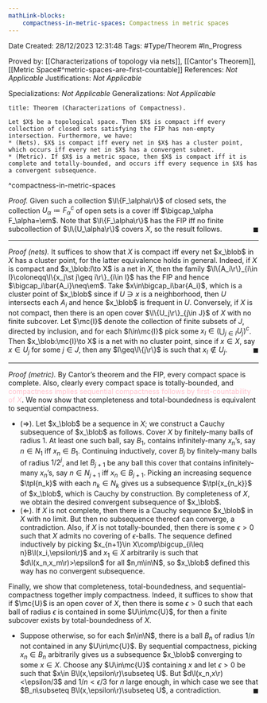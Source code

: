 ```yaml
---
mathLink-blocks:
    compactness-in-metric-spaces: Compactness in metric spaces
---
```


<div class="topSpace"></div>

Date Created: 28/12/2023 12:31:48
Tags: #Type/Theorem #In_Progress

Proved by: [[Characterizations of topology via nets]], [[Cantor's Theorem]], [[Metric Space#^metric-spaces-are-first-countable]]
References: <i>Not Applicable</i>
Justifications: <i>Not Applicable</i>

Specializations: <i>Not Applicable</i>
Generalizations: <i>Not Applicable</i>

``` ad-Theorem
title: Theorem (Characterizations of Compactness).

Let $X$ be a topological space. Then $X$ is compact iff every collection of closed sets satisfying the FIP has non-empty intersection. Furthermore, we have:
* (Nets). $X$ is compact iff every net in $X$ has a cluster point, which occurs iff every net in $X$ has a convergent subnet.
* (Metric). If $X$ is a metric space, then $X$ is compact iff it is complete and totally-bounded, and occurs iff every sequence in $X$ has a convergent subsequence.

```
^compactness-in-metric-spaces

<i>Proof.</i> Given such a collection $\l\{F_\alpha\r\}$ of closed sets, the collection $U_\alpha\coloneqq F_\alpha^c$ of open sets is a cover iff $\bigcap_\alpha F_\alpha=\em$. Note that $\l\{F_\alpha\r\}$ has the FIP iff no finite subcollection of $\l\{U_\alpha\r\}$ covers $X$, so the result follows.<span style="float:right;">$\blacksquare$</span>

---

<i>Proof (nets).</i> It suffices to show that $X$ is compact iff every net $x_\blob$ in $X$ has a cluster point, for the latter equivalence holds in general. Indeed, if $X$ is compact and $x_\blob:I\to X$ is a net in $X$, then the family $\l\{A_i\r\}_{i\in I}\coloneqq\l\{x_j\st j\geq i\r\}_{i\in I}$ has the FIP and hence $\bigcap_i\bar{A_i}\neq\em$. Take $x\in\bigcap_i\bar{A_i}$, which is a cluster point of $x_\blob$ since if $U\ni x$ is a neighborhood, then $U$ intersects each $A_i$ and hence $x_\blob$ is frequent in $U$. Conversely, if $X$ is not compact, then there is an open cover $\l\{U_j\r\}_{j\in J}$ of $X$ with no finite subcover. Let $\mc{I}$ denote the collection of finite subsets of $J$, directed by inclusion, and for each $I\in\mc{I}$ pick some $x_I\in(\bigcup_{j\in I}U_j)^c$. Then $x_\blob:\mc{I}\to X$ is a net with no cluster point, since if $x\in X$, say $x\in U_j$ for some $j\in J$, then any $I\geq\l\{j\r\}$ is such that $x_I\not\in U_j$.<span style="float:right;">$\blacksquare$</span>

---

<i>Proof (metric).</i> By Cantor’s theorem and the FIP, every compact space is complete. Also, clearly every compact space is totally-bounded, and <span style="color:pink">compactness implies sequential compactness follows by first-countability of $X$</span>. We now show that completeness and total-boundedness is equivalent to sequential compactness.
* ($\Rightarrow$). Let $x_\blob$ be a sequence in $X$; we construct a Cauchy subsequence of $x_\blob$ as follows. Cover $X$ by finitely-many balls of radius $1$. At least one such ball, say $B_1$, contains infinitely-many $x_n$’s, say $n\in N_1$ iff $x_n\in B_1$. Continuing inductively, cover $B_j$ by finitely-many balls of radius $1/2^j$, and let $B_{j+1}$ be any ball this cover that contains infinitely-many $x_n$’s, say $n\in N_{j+1}$ iff $x_n\in B_{j+1}$. Picking an increasing sequence $\tpl{n_k}$ with each $n_k\in N_k$ gives us a subsequence $\tpl{x_{n_k}}$ of $x_\blob$, which is Cauchy by construction. By completeness of $X$, we obtain the desired convergent subsequence of $x_\blob$.
* ($\Leftarrow$). If $X$ is not complete, then there is a Cauchy sequence $x_\blob$ in $X$ with no limit. But then no subsequence thereof can converge, a contradiction. Also, if $X$ is not totally-bounded, then there is some $\epsilon>0$ such that $X$ admits no covering of $\epsilon$-balls. The sequence defined inductively by picking $x_{n+1}\in X\comp\bigcup_{i\leq n}B\l(x_i,\epsilon\r)$ and $x_1\in X$ arbitrarily is such that $d\l(x_n,x_m\r)>\epsilon$ for all $n,m\in\N$, so $x_\blob$ defined this way has no convergent subsequence.

Finally, we show that completeness, total-boundedness, and sequential-compactness together imply compactness. Indeed, it suffices to show that if $\mc{U}$ is an open cover of $X$, then there is some $\epsilon>0$ such that each ball of radius $\epsilon$ is contained in some $U\in\mc{U}$, for then a finite subcover exists by total-boundedness of $X$.
* Suppose otherwise, so for each $n\in\N$, there is a ball $B_n$ of radius $1/n$ not contained in any $U\in\mc{U}$. By sequential compactness, picking $x_n\in B_n$ arbitrarily gives us a subsequence $x_\blob$ converging to some $x\in X$. Choose any $U\in\mc{U}$ containing $x$ and let $\epsilon>0$ be such that $x\in B\l(x,\epsilon\r)\subseteq U$. But $d\l(x_n,x\r)<\epsilon/3$ and $1/n<\epsilon/3$ for $n$ large enough, in which case we see that $B_n\subseteq B\l(x,\epsilon\r)\subseteq U$, a contradiction.<span style="float:right;">$\blacksquare$</span>
